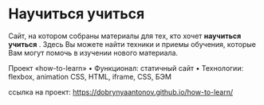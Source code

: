 #  Научиться учиться

Сайт, на котором собраны материалы для тех, кто хочет **научиться учиться** . Здесь Вы можете найти техники и приемы обучения, которые Вам могут помочь в изучении нового материала.

Проект «how-to-learn»
• Функционал: статичный сайт
• Технологии: flexbox, animation CSS, HTML, iframe, CSS, БЭМ

ссылка на проект: https://dobrynyaantonov.github.io/how-to-learn/

